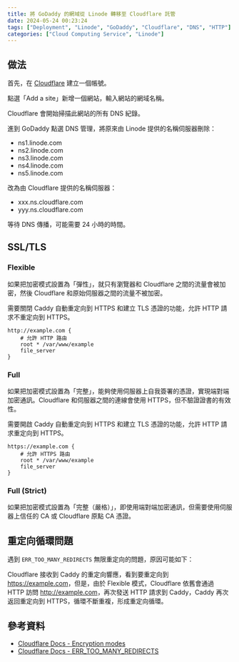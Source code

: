 ```yaml
---
title: 將 GoDaddy 的網域從 Linode 轉移至 Cloudflare 託管
date: 2024-05-24 00:23:24
tags: ["Deployment", "Linode", "GoDaddy", "Cloudflare", "DNS", "HTTP"]
categories: ["Cloud Computing Service", "Linode"]
---
```


## 做法

首先，在 [Cloudflare](https://dash.cloudflare.com/) 建立一個帳號。

點選「Add a site」新增一個網站，輸入網站的網域名稱。

Cloudflare 會開始掃描此網站的所有 DNS 紀錄。

進到 GoDaddy 點選 DNS 管理，將原來由 Linode 提供的名稱伺服器刪除：

- ns1.linode.com
- ns2.linode.com
- ns3.linode.com
- ns4.linode.com
- ns5.linode.com

改為由 Cloudflare 提供的名稱伺服器：

- xxx.ns.cloudflare.com
- yyy.ns.cloudflare.com

等待 DNS 傳播，可能需要 24 小時的時間。

## SSL/TLS

### Flexible

如果把加密模式設置為「彈性」，就只有瀏覽器和 Cloudflare 之間的流量會被加密，然後 Cloudflare 和原始伺服器之間的流量不被加密。

需要關閉 Caddy 自動重定向到 HTTPS 和建立 TLS 憑證的功能，允許 HTTP 請求不重定向到 HTTPS。

```env
http://example.com {
    # 允許 HTTP 路由
    root * /var/www/example
    file_server
}
```

### Full

如果把加密模式設置為「完整」，能夠使用伺服器上自我簽署的憑證，實現端對端加密通訊。Cloudflare 和伺服器之間的連線會使用 HTTPS，但不驗證證書的有效性。

需要開啟 Caddy 自動重定向到 HTTPS 和建立 TLS 憑證的功能，允許 HTTP 請求重定向到 HTTPS。

```env
https://example.com {
    # 允許 HTTPS 路由
    root * /var/www/example
    file_server
}
```

### Full (Strict)

如果把加密模式設置為「完整（嚴格）」，即使用端對端加密通訊，但需要使用伺服器上信任的 CA 或 Cloudflare 原點 CA 憑證。

## 重定向循環問題

遇到 `ERR_TOO_MANY_REDIRECTS` 無限重定向的問題，原因可能如下：

Cloudflare 接收到 Caddy 的重定向響應，看到要重定向到 <https://example.com>，但是，由於 Flexible 模式，Cloudflare 依舊會通過 HTTP 訪問 <http://example.com>，再次發送 HTTP 請求到 Caddy，Caddy 再次返回重定向到 HTTPS，循環不斷重複，形成重定向循環。

## 參考資料

- [Cloudflare Docs - Encryption modes](https://developers.cloudflare.com/ssl/origin-configuration/ssl-modes/)
- [Cloudflare Docs - ERR_TOO_MANY_REDIRECTS](https://developers.cloudflare.com/ssl/troubleshooting/too-many-redirects/)
